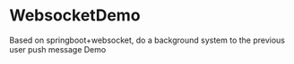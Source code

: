 # WebsocketDemo
Based on springboot+websocket, do a background system to the previous user push message Demo
